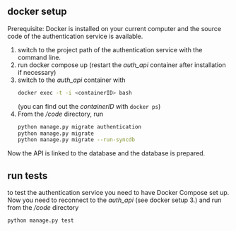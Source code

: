 ## docker setup
Prerequisite: Docker is installed on your current computer and the source code of the authentication service is available.
1. switch to the project path of the authentication service with the command line.
2. run docker compose up (restart the _auth_api_ container after installation if necessary)
3. switch to the _auth_api_ container with
   ```bash 
   docker exec -t -i <containerID> bash
   ```   
   (you can find out the _containerID_ with `docker ps`)
4. From the _/code_ directory, run 
    ```bash
    python manage.py migrate authentication
    python manage.py migrate
    python manage.py migrate --run-syncdb
    ```
Now the API is linked to the database and the database is prepared.

## run tests
to test the authentication service you need to have Docker Compose set up. Now you need to reconnect to the _auth_api_ (see docker setup 3.) and run from the _/code_ directory
```bash
python manage.py test
```